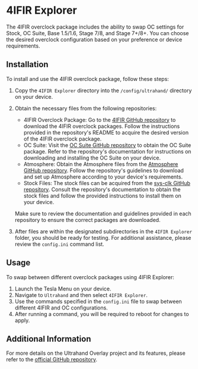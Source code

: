# 4IFIR Explorer

The 4IFIR overclock package includes the ability to swap OC settings for Stock, OC Suite, Base 1.5/1.6, Stage 7/8, and Stage 7+/8+. You can choose the desired overclock configuration based on your preference or device requirements.

## Installation

To install and use the 4IFIR overclock package, follow these steps:

1. Copy the `4IFIR Explorer` directory into the `/config/ultrahand/` directory on your device.
2. Obtain the necessary files from the following repositories:

   - 4IFIR Overclock Package: Go to the [4IFIR GitHub repository](https://github.com/rashevskyv/4IFIR/blob/main/README_ENG.md) to download the 4IFIR overclock packages. Follow the instructions provided in the repository's README to acquire the desired version of the 4IFIR overclock package.
   - OC Suite: Visit the [OC Suite GitHub repository](https://github.com/hanai3Bi/Switch-OC-Suite) to obtain the OC Suite package. Refer to the repository's documentation for instructions on downloading and installing the OC Suite on your device.
   - Atmosphere: Obtain the Atmosphere files from the [Atmosphere GitHub repository](https://github.com/Atmosphere-NX/Atmosphere). Follow the repository's guidelines to download and set up Atmosphere according to your device's requirements.
   - Stock Files: The stock files can be acquired from the [sys-clk GitHub repository](https://github.com/retronx-team/sys-clk). Consult the repository's documentation to obtain the stock files and follow the provided instructions to install them on your device.

   Make sure to review the documentation and guidelines provided in each repository to ensure the correct packages are downloaded.
3. After files are within the designated subdirectories in the `4IFIR Explorer` folder, you should be ready for testing.  For additional assistance, please review the `config.ini` command list.

## Usage

To swap between different overclock packages using 4IFIR Explorer:

1. Launch the Tesla Menu on your device.
2. Navigate to `Ultrahand` and then select `4IFIR Explorer`.
3. Use the commands specified in the `config.ini` file to swap between different 4IFIR and OC configurations.
4. After running a command, you will be required to reboot for changes to apply.

## Additional Information

For more details on the Ultrahand Overlay project and its features, please refer to the [official GitHub repository](https://github.com/ppkantorski/Ultrahand-Overlay).
